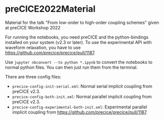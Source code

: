 # preCICE2022Material

Material for the talk "From low-order to high-order coupling schemes" given at preCICE Workshop 2022

For running the notebooks, you need preCICE and the python-bindings installed on your system (v2.3 or later). To use the experimental API with waveform relaxation, you have to use https://github.com/precice/precice/pull/1187.

Use `jupyter nbconvert --to python *.ipynb` to convert the notebooks to normal python files. You can then just run them from the terminal.

There are three config files:

* `precice-config-init-serial.xml`: Normal serial implicit coupling from preCICE v2.3.
* `precice-config-both-init.xml`: Normal parallel implicit coupling from preCICE v2.3.
* `precice-config-experimental-both-init.xml`: Experimental parallel implicit coupling from  https://github.com/precice/precice/pull/1187.
